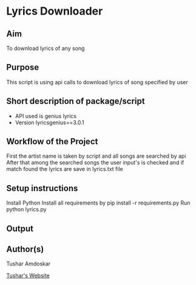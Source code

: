 # Lyrics Downloader

## Aim

To download lyrics of any song

## Purpose

This script is using api calls to download lyrics of song specified by user

## Short description of package/script

- API used is genius lyrics
- Version lyricsgenius==3.0.1


## Workflow of the Project

First the artist name is taken by script and all songs are searched by api
After that among the searched songs the user input's is checked and if match found the lyrics are save in lyrics.txt file 


## Setup instructions

Install Python
Install all requirements by pip install -r requirements.py
Run python lyrics.py


## Output



## Author(s)


Tushar Amdoskar

[Tushar's Website](https://tusharamd.github.io/)


